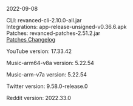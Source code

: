 2022-09-08
  
CLI: revanced-cli-2.10.0-all.jar  
Integrations: app-release-unsigned-v0.36.6.apk  
Patches: revanced-patches-2.51.2.jar  
[Patches Changelog](https://github.com/revanced/revanced-patches/releases/tag/v2.51.2)  

YouTube version: 17.33.42  

Music-arm64-v8a version: 5.22.54  

Music-arm-v7a version: 5.22.54  

Twitter version: 9.58.0-release.0  

Reddit version: 2022.33.0  
